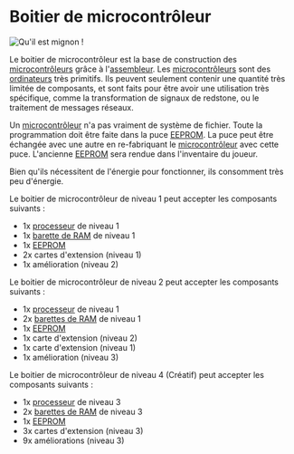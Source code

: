 # Boitier de microcontrôleur

![Qu'il est mignon !](oredict:oc:microcontrollerCase1)

Le boitier de microcontrôleur est la base de construction des [microcontrôleurs](../block/microcontroller.md) grâce à l'[assembleur](../block/assembler.md). Les [microcontrôleurs](../block/microcontroller.md) sont des [ordinateurs](../general/computer.md) très primitifs. Ils peuvent seulement contenir une quantité très limitée de composants, et sont faits pour être avoir une utilisation très spécifique, comme la transformation de signaux de redstone, ou le traitement de messages réseaux.

Un [microcontrôleur](../block/microcontroller.md) n'a pas vraiment de système de fichier. Toute la programmation doit être faite dans la puce [EEPROM](eeprom.md). La puce peut être échangée avec une autre en re-fabriquant le [microcontrôleur](../block/microcontroller.md) avec cette puce. L'ancienne [EEPROM](eeprom.md) sera rendue dans l'inventaire du joueur.

Bien qu'ils nécessitent de l'énergie pour fonctionner, ils consomment très peu d'énergie.

Le boitier de microcontrôleur de niveau 1 peut accepter les composants suivants :
- 1x [processeur](cpu1.md) de niveau 1
- 1x [barette de RAM](ram1.md) de niveau 1
- 1x [EEPROM](eeprom.md)
- 2x cartes d'extension (niveau 1)
- 1x amélioration (niveau 2)

Le boitier de microcontrôleur de niveau 2 peut accepter les composants suivants :
- 1x [processeur](cpu1.md) de niveau 1
- 2x [barettes de RAM](ram1.md) de niveau 1
- 1x [EEPROM](eeprom.md)
- 1x carte d'extension (niveau 2)
- 1x carte d'extension (niveau 1)
- 1x amélioration (niveau 3)

Le boitier de microcontrôleur de niveau 4 (Créatif) peut accepter les composants suivants :
- 1x [processeur](cpu3.md) de niveau 3
- 2x [barettes de RAM](ram5.md) de niveau 3
- 1x [EEPROM](eeprom.md)
- 3x cartes d'extension (niveau 3)
- 9x améliorations (niveau 3)